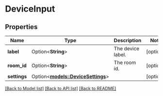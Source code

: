 # DeviceInput

## Properties

Name | Type | Description | Notes
------------ | ------------- | ------------- | -------------
**label** | Option<**String**> | The device label. | [optional]
**room_id** | Option<**String**> | The room id. | [optional]
**settings** | Option<[**models::DeviceSettings**](DeviceSettings.md)> |  | [optional]

[[Back to Model list]](../README.md#documentation-for-models) [[Back to API list]](../README.md#documentation-for-api-endpoints) [[Back to README]](../README.md)


